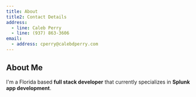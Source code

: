 ```yaml
---
title: About
title2: Contact Details
address:
  - line: Caleb Perry
  - line: (937) 863-3606
email:
  - address: cperry@calebdperry.com
---
```


<!-- Content -->
## About Me

I'm a Florida based <strong>full stack developer</strong> that currently specializes in <strong>Splunk app development</strong>.
